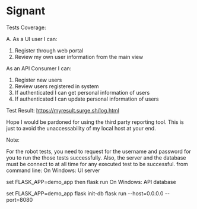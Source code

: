 # Signant

Tests Coverage:

A. As a UI user I can:

1. Register through web portal
2. Review my own user information from the main view

As an API Consumer I can:

1. Register new users
2. Review users registered in system
3. If authenticated I can get personal information of users
4. If authenticated I can update personal information of users

Test Result: https://myresult.surge.sh/log.html

Hope I would be pardoned for using the third party reporting tool. This is just to avoid the unaccessability of my local host at your end.

Note:

For the robot tests, you need to request for the username and password for you to run the those tests successfully.
Also, the server and the database must be connect to at all time for any executed test to be successful. from command line:
On Windows: UI server

set FLASK_APP=demo_app
then flask run
On Windows: API database

set FLASK_APP=demo_app
flask init-db
flask run --host=0.0.0.0 --port=8080
